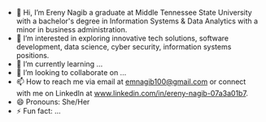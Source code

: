 - 👋 Hi, I’m Ereny Nagib a graduate at Middle Tennessee State University with a bachelor's degree in Information Systems & Data Analytics with a minor in business administration. 
- 👀 I’m interested in exploring innovative tech solutions, software development, data science, cyber security, information systems positions.
- 🌱 I’m currently learning ...
- 💞️ I’m looking to collaborate on ...
- 📫 How to reach me via email at emnagib100@gmail.com or connect with me on LinkedIn at www.linkedin.com/in/ereny-nagib-07a3a01b7.
- 😄 Pronouns: She/Her
- ⚡ Fun fact: ...

<!---
Ereny-nagib/Ereny-nagib is a ✨ special ✨ repository because its `README.md` (this file) appears on your GitHub profile.
You can click the Preview link to take a look at your changes.
--->

